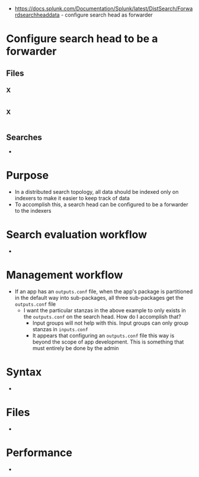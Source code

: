 - https://docs.splunk.com/Documentation/Splunk/latest/DistSearch/Forwardsearchheaddata - configure search head as forwarder
# Configure search head to be a forwarder
## Files
### X
```
```
### X
```
```

## Searches
-

# Purpose
- In a distributed search topology, all data should be indexed only on indexers to make it easier to keep track of data
- To accomplish this, a search head can be configured to be a forwarder to the indexers
# Search evaluation workflow
-
# Management workflow
- If an app has an `outputs.conf` file, when the app's package is partitioned in the default way into sub-packages, all three sub-packages get the
  `outputs.conf` file
  - I want the particular stanzas in the above example to only exists in the `outputs.conf` on the search head. How do I accomplish that?
    - Input groups will not help with this. Input groups can only group stanzas in `inputs.conf`
    - It appears that configuring an `outputs.conf` file this way  is beyond the scope of app development. This is something that must entirely be
      done by the admin 
# Syntax
-
# Files
-
# Performance
-